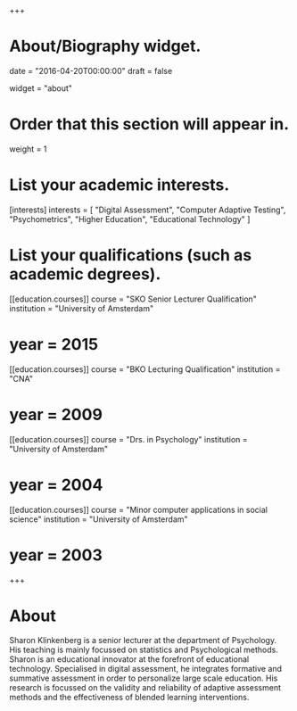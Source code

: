 +++
# About/Biography widget.

date = "2016-04-20T00:00:00"
draft = false

widget = "about"

# Order that this section will appear in.
weight = 1

# List your academic interests.
[interests]
  interests = [
    "Digital Assessment",
    "Computer Adaptive Testing",
    "Psychometrics",
    "Higher Education",
    "Educational Technology"
  ]

# List your qualifications (such as academic degrees).
[[education.courses]]
  course = "SKO Senior Lecturer Qualification"
  institution = "University of Amsterdam"
#  year = 2015
  
[[education.courses]]
  course = "BKO Lecturing Qualification"
  institution = "CNA"
#  year = 2009

[[education.courses]]
  course = "Drs. in Psychology"
  institution = "University of Amsterdam"
#  year = 2004

[[education.courses]]
  course = "Minor computer applications in social science"
  institution = "University of Amsterdam"
#  year = 2003
 
+++

# About

Sharon Klinkenberg is a senior lecturer at the department of Psychology. His teaching is mainly focussed on statistics and Psychological methods. Sharon is an educational innovator at the forefront of educational technology. Specialised in digital assessment, he integrates formative and summative assessment in order to personalize large scale education. His research is focussed on the validity and reliability of adaptive assessment methods and the effectiveness of blended learning interventions.
